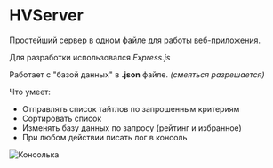 # HVServer

Простейший сервер в одном файле для работы [веб-приложения](https://github.com/NM5Reimu/HViewer-App).

Для разработки использовался *Express.js*

Работает с "базой данных" в **.json** файле. *(смеяться разрешается)*

Что умеет:
- Отправлять список тайтлов по запрошенным критериям
- Сортировать список 
- Изменять базу данных по запросу (рейтинг и избранное)
- При любом действии писать лог в консоль

![Консолька](https://i.imgur.com/bj5PGP1.png)

